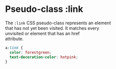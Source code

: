 # Pseudo-class :link

The `:link` CSS pseudo-class represents an element  
that has not yet been visited. It matches every  
unvisited <a> or <area> element that has an href  
attribute.  

```css
a:link {
  color: forestgreen;
  text-decoration-color: hotpink;
}
```
